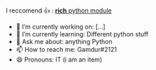 I reccomend 👍 : [**rich** python module](https://github.com/Textualize/rich)

- 🔭 I’m currently working on: [...]
- 🌱 I’m currently learning: Different python stuff
- 💬 Ask me about: anything Python
- 📫 How to reach me: Gamdur#2121
- 😄 Pronouns: IT (i am an item)
<!--
- ⚡ Fun fact: ...
- 👯 I’m looking to collaborate on ...
- 🤔 I’m looking for help with ... 
--!>
